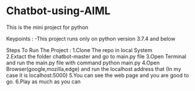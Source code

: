 # Chatbot-using-AIML
This is the mini project for python

Keypoints :
-This project runs only on python version 3.7.4 and below 

Steps To Run The Project :
1.Clone The repo in local System <br/>
2.Extact the folder chatbot-master and go to main.py file
3.Open Terminal and run the main.py file with command python main.py
4.Open Browser(google,mozilla,edge) and run the localhost address that (In my case it is localhost:5000)
5.You can see the web page and you are good to go.
6.Play as much as you can

